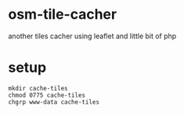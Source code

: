 osm-tile-cacher
===============

another tiles cacher using leaflet and little bit of php


setup
===============
```
mkdir cache-tiles
chmod 0775 cache-tiles
chgrp www-data cache-tiles
```
